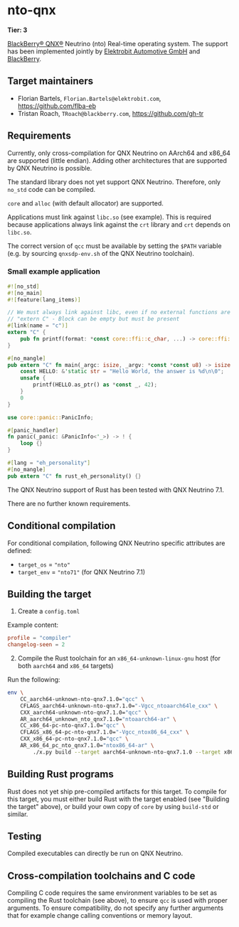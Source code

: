 # nto-qnx

**Tier: 3**

[BlackBerry® QNX®][BlackBerry] Neutrino (nto) Real-time operating system.
The support has been implemented jointly by [Elektrobit Automotive GmbH][Elektrobit]
and [BlackBerry][BlackBerry].

[BlackBerry]: https://blackberry.qnx.com
[Elektrobit]: https://www.elektrobit.com

## Target maintainers

- Florian Bartels, `Florian.Bartels@elektrobit.com`, https://github.com/flba-eb
- Tristan Roach, `TRoach@blackberry.com`, https://github.com/gh-tr

## Requirements

Currently, only cross-compilation for QNX Neutrino on AArch64 and x86_64 are supported (little endian).
Adding other architectures that are supported by QNX Neutrino is possible.

The standard library does not yet support QNX Neutrino. Therefore, only `no_std` code can
be compiled.

`core` and `alloc` (with default allocator) are supported.

Applications must link against `libc.so` (see example). This is required because applications
always link against the `crt` library and `crt` depends on `libc.so`.

The correct version of `qcc` must be available by setting the `$PATH` variable (e.g. by sourcing `qnxsdp-env.sh` of the
QNX Neutrino toolchain).

### Small example application

```rust
#![no_std]
#![no_main]
#![feature(lang_items)]

// We must always link against libc, even if no external functions are used
// "extern C" - Block can be empty but must be present
#[link(name = "c")]
extern "C" {
    pub fn printf(format: *const core::ffi::c_char, ...) -> core::ffi::c_int;
}

#[no_mangle]
pub extern "C" fn main(_argc: isize, _argv: *const *const u8) -> isize {
    const HELLO: &'static str = "Hello World, the answer is %d\n\0";
    unsafe {
        printf(HELLO.as_ptr() as *const _, 42);
    }
    0
}

use core::panic::PanicInfo;

#[panic_handler]
fn panic(_panic: &PanicInfo<'_>) -> ! {
    loop {}
}

#[lang = "eh_personality"]
#[no_mangle]
pub extern "C" fn rust_eh_personality() {}
```

The QNX Neutrino support of Rust has been tested with QNX Neutrino 7.1.

There are no further known requirements.

## Conditional compilation

For conditional compilation, following QNX Neutrino specific attributes are defined:

- `target_os` = `"nto"`
- `target_env` = `"nto71"` (for QNX Neutrino 7.1)

## Building the target

1. Create a `config.toml`

Example content:

```toml
profile = "compiler"
changelog-seen = 2
```

2. Compile the Rust toolchain for an `x86_64-unknown-linux-gnu` host (for both `aarch64` and `x86_64` targets)

Run the following:

```bash
env \
    CC_aarch64-unknown-nto-qnx7.1.0="qcc" \
    CFLAGS_aarch64-unknown-nto-qnx7.1.0="-Vgcc_ntoaarch64le_cxx" \
    CXX_aarch64-unknown-nto-qnx7.1.0="qcc" \
    AR_aarch64_unknown_nto_qnx7.1.0="ntoaarch64-ar" \
    CC_x86_64-pc-nto-qnx7.1.0="qcc" \
    CFLAGS_x86_64-pc-nto-qnx7.1.0="-Vgcc_ntox86_64_cxx" \
    CXX_x86_64-pc-nto-qnx7.1.0="qcc" \
    AR_x86_64_pc_nto_qnx7.1.0="ntox86_64-ar" \
        ./x.py build --target aarch64-unknown-nto-qnx7.1.0 --target x86_64-pc-nto-qnx7.1.0 --target x86_64-unknown-linux-gnu rustc library/core library/alloc/
```

## Building Rust programs

Rust does not yet ship pre-compiled artifacts for this target. To compile for this target, you must either build Rust with the target enabled (see "Building the target" above), or build your own copy of  `core` by using
`build-std` or similar.

## Testing

Compiled executables can directly be run on QNX Neutrino.

## Cross-compilation toolchains and C code

Compiling C code requires the same environment variables to be set as compiling the Rust toolchain (see above), to ensure `qcc` is used with proper arguments. To ensure compatibility, do not specify any further arguments that for example change calling conventions or memory layout.
